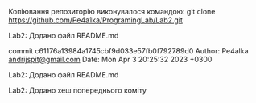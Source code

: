 Копіювання репозиторію виконувалося командою: git clone https://github.com/Pe4a1ka/ProgramingLab/Lab2.git

Lab2: Додано файл README.md

commit c61176a13984a1745cbf9d033e57fb0f792789d0 Author: Pe4alka andrijspit@gmail.com Date: Mon Apr 3 20:25:32 2023 +0300

Lab2: Додано файл README.md

Lab2: Додано хеш попереднього коміту
